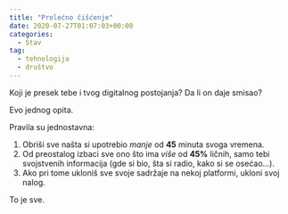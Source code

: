 ```yaml
---
title: "Prolećno čišćenje"
date: 2020-07-27T01:07:03+00:00
categories:
  - Stav
tag:
  - tehnologija
  - društvo
---
```


Koji je presek tebe i tvog digitalnog postojanja? Da li on daje smisao?

Evo jednog opita.

<!--more-->

Pravila su jednostavna:

1. Obriši sve našta si upotrebio _manje_ od **45** minuta svoga vremena.
2. Od preostalog izbaci sve ono što ima _više_ od **45%** ličnih, samo tebi svojstvenih informacija (gde si bio, šta si radio, kako si se osećao...).
3. Ako pri tome ukloniš sve svoje sadržaje na nekoj platformi, ukloni svoj nalog.

To je sve.
